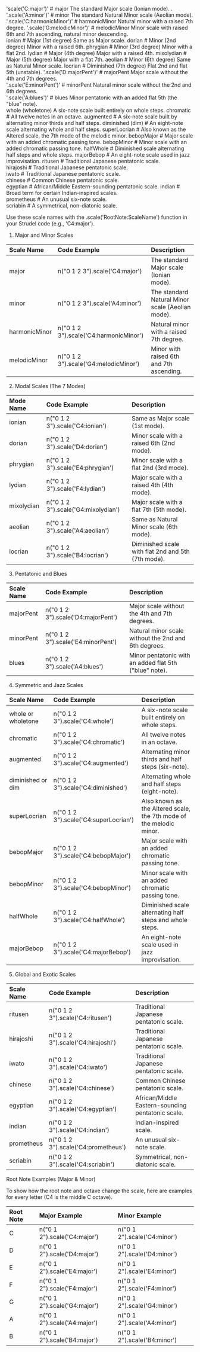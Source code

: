 'scale('C:major')' # major	The standard Major scale (Ionian mode).	.
'.scale('A:minor')' # minor	The standard Natural Minor scale (Aeolian mode).	
'.scale('C:harmonicMinor')' # harmonicMinor	Natural minor with a raised 7th degree.	
'.scale('G:melodicMinor')' # melodicMinor	Minor scale with raised 6th and 7th ascending, natural minor descending.	
ionian	# Major (1st degree)	Same as Major scale.
dorian	# Minor (2nd degree)	Minor with a raised 6th.
phrygian	# Minor (3rd degree)	Minor with a flat 2nd.
lydian	# Major (4th degree)	Major with a raised 4th.
mixolydian	# Major (5th degree)	Major with a flat 7th.
aeolian	# Minor (6th degree)	Same as Natural Minor scale.
locrian	# Diminished (7th degree)	Flat 2nd and flat 5th (unstable).
'.scale('D:majorPent')' # majorPent	Major scale without the 4th and 7th degrees.	
'.scale('E:minorPent')' # minorPent	Natural minor scale without the 2nd and 6th degrees.	
'.scale('A:blues')' # blues	Minor pentatonic with an added flat 5th (the "blue" note).	
whole (wholetone)	A six-note scale built entirely on whole steps.
chromatic	# All twelve notes in an octave.
augmented	# A six-note scale built by alternating minor thirds and half steps.
diminished (dim)	# An eight-note scale alternating whole and half steps.
superLocrian	# Also known as the Altered scale, the 7th mode of the melodic minor.
bebopMajor	# Major scale with an added chromatic passing tone.
bebopMinor	# Minor scale with an added chromatic passing tone.
halfWhole	# Diminished scale alternating half steps and whole steps.
majorBebop	# An eight-note scale used in jazz improvisation.
ritusen	# Traditional Japanese pentatonic scale.	
hirajoshi	# Traditional Japanese pentatonic scale.	
iwato	# Traditional Japanese pentatonic scale.	
chinese	# Common Chinese pentatonic scale.	
egyptian	# African/Middle Eastern-sounding pentatonic scale.	
indian	# Broad term for certain Indian-inspired scales.	
prometheus	# An unusual six-note scale.	
scriabin	# A symmetrical, non-diatonic scale.

Use these scale names with the .scale('RootNote:ScaleName') function in your Strudel code (e.g., 'C4:major').

1. Major and Minor Scales

| Scale Name | Code Example | Description |
| :--- | :--- | :--- |
| major | n("0 1 2 3").scale('C4:major') | The standard Major scale (Ionian mode). |
| minor | n("0 1 2 3").scale('A4:minor') | The standard Natural Minor scale (Aeolian mode). |
| harmonicMinor | n("0 1 2 3").scale('C4:harmonicMinor') | Natural minor with a raised 7th degree. |
| melodicMinor | n("0 1 2 3").scale('G4:melodicMinor') | Minor with raised 6th and 7th ascending. |

2. Modal Scales (The 7 Modes)

| Mode Name | Code Example | Description |
| :--- | :--- | :--- |
| ionian | n("0 1 2 3").scale('C4:ionian') | Same as Major scale (1st mode). |
| dorian | n("0 1 2 3").scale('D4:dorian') | Minor scale with a raised 6th (2nd mode). |
| phrygian | n("0 1 2 3").scale('E4:phrygian') | Minor scale with a flat 2nd (3rd mode). |
| lydian | n("0 1 2 3").scale('F4:lydian') | Major scale with a raised 4th (4th mode). |
| mixolydian | n("0 1 2 3").scale('G4:mixolydian') | Major scale with a flat 7th (5th mode). |
| aeolian | n("0 1 2 3").scale('A4:aeolian') | Same as Natural Minor scale (6th mode). |
| locrian | n("0 1 2 3").scale('B4:locrian') | Diminished scale with flat 2nd and 5th (7th mode). |

3. Pentatonic and Blues

| Scale Name | Code Example | Description |
| :--- | :--- | :--- |
| majorPent | n("0 1 2 3").scale('D4:majorPent') | Major scale without the 4th and 7th degrees. |
| minorPent | n("0 1 2 3").scale('E4:minorPent') | Natural minor scale without the 2nd and 6th degrees. |
| blues | n("0 1 2 3").scale('A4:blues') | Minor pentatonic with an added flat 5th ("blue" note). |

4. Symmetric and Jazz Scales

| Scale Name | Code Example | Description |
| :--- | :--- | :--- |
| whole or wholetone | n("0 1 2 3").scale('C4:whole') | A six-note scale built entirely on whole steps. |
| chromatic | n("0 1 2 3").scale('C4:chromatic') | All twelve notes in an octave. |
| augmented | n("0 1 2 3").scale('C4:augmented') | Alternating minor thirds and half steps (six-note). |
| diminished or dim | n("0 1 2 3").scale('C4:diminished') | Alternating whole and half steps (eight-note). |
| superLocrian | n("0 1 2 3").scale('C4:superLocrian') | Also known as the Altered scale, the 7th mode of the melodic minor. |
| bebopMajor | n("0 1 2 3").scale('C4:bebopMajor') | Major scale with an added chromatic passing tone. |
| bebopMinor | n("0 1 2 3").scale('C4:bebopMinor') | Minor scale with an added chromatic passing tone. |
| halfWhole | n("0 1 2 3").scale('C4:halfWhole') | Diminished scale alternating half steps and whole steps. |
| majorBebop | n("0 1 2 3").scale('C4:majorBebop') | An eight-note scale used in jazz improvisation. |

5. Global and Exotic Scales

| Scale Name | Code Example | Description |
| :--- | :--- | :--- |
| ritusen | n("0 1 2 3").scale('C4:ritusen') | Traditional Japanese pentatonic scale. |
| hirajoshi | n("0 1 2 3").scale('C4:hirajoshi') | Traditional Japanese pentatonic scale. |
| iwato | n("0 1 2 3").scale('C4:iwato') | Traditional Japanese pentatonic scale. |
| chinese | n("0 1 2 3").scale('C4:chinese') | Common Chinese pentatonic scale. |
| egyptian | n("0 1 2 3").scale('C4:egyptian') | African/Middle Eastern-sounding pentatonic scale. |
| indian | n("0 1 2 3").scale('C4:indian') | Indian-inspired scale. |
| prometheus | n("0 1 2 3").scale('C4:prometheus') | An unusual six-note scale. |
| scriabin | n("0 1 2 3").scale('C4:scriabin') | Symmetrical, non-diatonic scale. |

Root Note Examples (Major & Minor)

To show how the root note and octave change the scale, here are examples for every letter (C4 is the middle C octave).

| Root Note | Major Example | Minor Example |
| :--- | :--- | :--- |
| C | n("0 1 2").scale('C4:major') | n("0 1 2").scale('C4:minor') |
| D | n("0 1 2").scale('D4:major') | n("0 1 2").scale('D4:minor') |
| E | n("0 1 2").scale('E4:major') | n("0 1 2").scale('E4:minor') |
| F | n("0 1 2").scale('F4:major') | n("0 1 2").scale('F4:minor') |
| G | n("0 1 2").scale('G4:major') | n("0 1 2").scale('G4:minor') |
| A | n("0 1 2").scale('A4:major') | n("0 1 2").scale('A4:minor') |
| B | n("0 1 2").scale('B4:major') | n("0 1 2").scale('B4:minor') |
